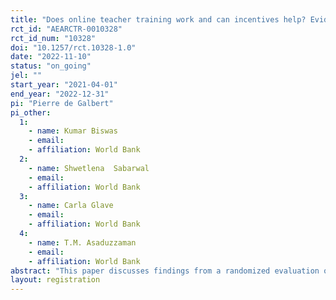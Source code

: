 ```yaml
---
title: "Does online teacher training work and can incentives help? Evidence for Mathematics in Bangladesh."
rct_id: "AEARCTR-0010328"
rct_id_num: "10328"
doi: "10.1257/rct.10328-1.0"
date: "2022-11-10"
status: "on_going"
jel: ""
start_year: "2021-04-01"
end_year: "2022-12-31"
pi: "Pierre de Galbert"
pi_other:
  1:
    - name: Kumar Biswas
    - email: 
    - affiliation: World Bank
  2:
    - name: Shwetlena  Sabarwal
    - email: 
    - affiliation: World Bank
  3:
    - name: Carla Glave
    - email: 
    - affiliation: World Bank
  4:
    - name: T.M. Asaduzzaman
    - email: 
    - affiliation: World Bank
abstract: "This paper discusses findings from a randomized evaluation of an online teacher training program in Bangladesh implemented during COVID-related school closures. Sixth grade math teachers were invited to a three-month online training program for math competencies and pedagogy. One treatment group was invited to participate in the training, the other was also offered a moderate financial incentive tied to performance on an assessment at the end of the training. Short-term results show positive impacts of the program on math knowledge, lesson delivery, and professional burnout two to three months after taking part. In this paper, we will explore long-term impacts of the program on math knowledge, burnout, and teacher self-efficacy, fifteen months later.  "
layout: registration
---
```


